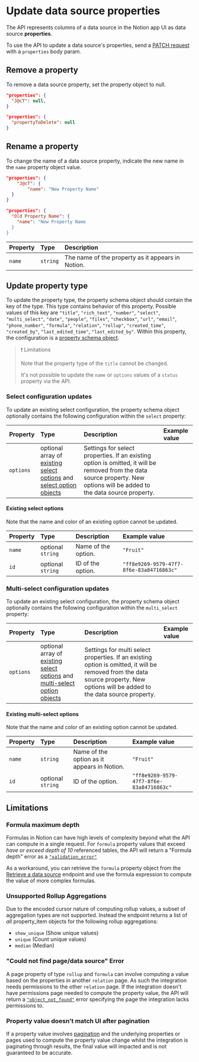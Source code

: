 # Update data source properties

The API represents columns of a data source in the Notion app UI as data source **properties**. 

To use the API to update a data source's properties, send a [PATCH request](ref:update-a-data-source) with a `properties` body param.

## Remove a property

To remove a data source property, set the property object to null.

```json removing properties by ID
"properties": {
  "J@cT": null,
}
```

```json removing properties by name
"properties": {
  "propertyToDelete": null
}
```

## Rename a property

To change the name of a data source property, indicate the new name in the `name` property object value.

```json renaming properties by ID
"properties": {
	"J@cT": {
		"name": "New Property Name"
  }
}
```

```json renaming properties by name
"properties": {
  "Old Property Name": {
    "name": "New Property Name
  }
}
```

| Property | Type     | Description                                       |
| :------- | :------- | :------------------------------------------------ |
| `name`   | `string` | The name of the property as it appears in Notion. |

## Update property type

To update the property type, the property schema object should contain the key of the type. This type contains behavior of this property. Possible values of this key are `"title"`, `"rich_text"`, `"number"`, `"select"`, `"multi_select"`, `"date"`, `"people"`, `"files"`, `"checkbox"`, `"url"`, `"email"`, `"phone_number"`, `"formula"`, `"relation"`, `"rollup"`, `"created_time"`, `"created_by"`, `"last_edited_time"`, `"last_edited_by"`. Within this property, the configuration is a [property schema object](https://developers.notion.com/reference/property-schema-object).

> ❗️ Limitations
> 
> Note that the property type of the `title` cannot be changed.
> 
> It's not possible to update the `name` or `options` values of a `status` property via the API.

### Select configuration updates

To update an existing select configuration, the property schema object optionally contains the following configuration within the `select` property:

| Property  | Type                                                                                                                                    | Description                                                                                                                                                                | Example value |
| :-------- | :-------------------------------------------------------------------------------------------------------------------------------------- | :------------------------------------------------------------------------------------------------------------------------------------------------------------------------- | :------------ |
| `options` | optional array of [existing select options](#existing-select-options) and [select option objects](ref:create-a-database#select-options) | Settings for select properties. If an existing option is omitted, it will be removed from the data source property. New options will be added to the data source property. |               |

#### Existing select options

Note that the name and color of an existing option cannot be updated. 

| Property | Type              | Description         | Example value                             |
| :------- | :---------------- | :------------------ | :---------------------------------------- |
| `name`   | optional `string` | Name of the option. | `"Fruit"`                                 |
| `id`     | optional `string` | ID of the option.   | `"ff8e9269-9579-47f7-8f6e-83a84716863c" ` |

### Multi-select configuration updates

To update an existing select configuration, the property schema object optionally contains the following configuration within the `multi_select` property:

| Property  | Type                                                                                                                                                      | Description                                                                                                                                                                      | Example value |
| :-------- | :-------------------------------------------------------------------------------------------------------------------------------------------------------- | :------------------------------------------------------------------------------------------------------------------------------------------------------------------------------- | :------------ |
| `options` | optional array of [existing select options](#existing-multi-select-options) and [multi-select option objects](ref:create-a-database#multi-select-options) | Settings for multi select properties. If an existing option is omitted, it will be removed from the data source property. New options will be added to the data source property. |               |

#### Existing multi-select options

Note that the name and color of an existing option cannot be updated. 

| Property | Type              | Description                                 | Example value                             |
| :------- | :---------------- | :------------------------------------------ | :---------------------------------------- |
| `name`   | `string`          | Name of the option as it appears in Notion. | `"Fruit"`                                 |
| `id`     | optional `string` | ID of the option.                           | `"ff8e9269-9579-47f7-8f6e-83a84716863c" ` |

## Limitations

### Formula maximum depth

Formulas in Notion can have high levels of complexity beyond what the API can compute in a single request. For `formula` property values that exceed _have or exceed depth of 10_  referenced tables, the API will return a "Formula depth" error as a [`"validation_error"`](https://developers.notion.com/reference/errors)

As a workaround, you can retrieve the `formula` property object from the [Retrieve a data source](ref:retrieve-a-data-source) endpoint and use the formula expression to compute the value of more complex formulas. 

### Unsupported Rollup Aggregations

Due to the encoded cursor nature of computing rollup values, a subset of aggregation types are not supported. Instead the endpoint returns a list of _all_ property_item objects for the following rollup aggregations:

- `show_unique` (Show unique values)
- `unique` (Count unique values)
- `median` (Median)

### "Could not find page/data source" Error

A page property of type `rollup` and `formula` can involve computing a value based on the properties in another `relation` page. As such the integration needs permissions to the other `relation` page. If the integration doesn't have permissions page needed to compute the property value, the API will return a [`"object_not_found"`](https://developers.notion.com/reference/errors) error specifying the page the integration lacks permissions to. 

### Property value doesn't match UI after pagination

If a property value involves [pagination](https://developers.notion.com/reference/pagination) and the underlying properties or pages used to compute the property value change whilst the integration is paginating through results, the final value will impacted and is not guaranteed to be accurate.
